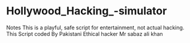 # Hollywood_Hacking_-simulator
Notes This is a playful, safe script for entertainment, not actual hacking. This Script coded By Pakistani Ethical hacker Mr sabaz ali khan
